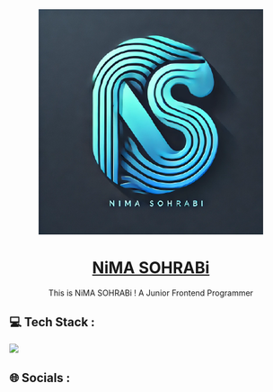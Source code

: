<div align="center">
  <img src="./logo.png"/>
  <h1 color="blue">
    <a href="https://github.com/NiMA-SO">NiMA SOHRABi</a>
  </h1>
</div>
<p align="center">
 This is NiMA SOHRABi ! A Junior Frontend Programmer
</p>
<h2>
  💻 Tech Stack :
</h2>
  <img src="https://skillicons.dev/icons?i=html,css,js,git,github,npm,sass,tailwind,bootstrap,vite,react,next,vercel,regex,typescript,nodejs,nestjs,cs&perline=8"/>
<h2>
  🌐 Socials :
</h2>
